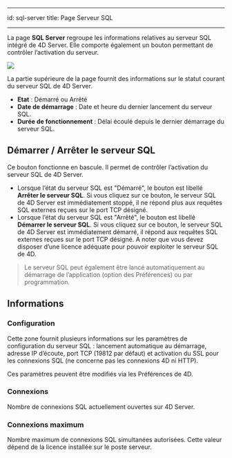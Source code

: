 - - -
id: sql-server title: Page Serveur SQL
- - -


La page **SQL Server** regroupe les informations relatives au serveur SQL intégré de 4D Server. Elle comporte également un bouton permettant de contrôler l’activation du serveur.

![](../assets/en/Admin/server-admin-sql-page.png)


La partie supérieure de la page fournit des informations sur le statut courant du serveur SQL de 4D Server.

- **Etat** : Démarré ou Arrêté
- **Date de démarrage** : Date et heure du dernier lancement du serveur SQL.
- **Durée de fonctionnement** : Délai écoulé depuis le dernier démarrage du serveur SQL.

## Démarrer / Arrêter le serveur SQL

Ce bouton fonctionne en bascule. Il permet de contrôler l’activation du serveur SQL de 4D Server.

- Lorsque l’état du serveur SQL est "Démarré", le bouton est libellé **Arrêter le serveur SQL**. Si vous cliquez sur ce bouton, le serveur SQL de 4D Server est immédiatement stoppé, il ne répond plus aux requêtes SQL externes reçues sur le port TCP désigné.
- Lorsque l’état du serveur SQL est "Arrêté", le bouton est libellé **Démarrer le serveur SQL**. Si vous cliquez sur ce bouton, le serveur SQL de 4D Server est immédiatement démarré, il répond aux requêtes SQL externes reçues sur le port TCP désigné. A noter que vous devez disposer d’une licence adéquate pour pouvoir exploiter le serveur SQL de 4D.

> Le serveur SQL peut également être lancé automatiquement au démarrage de l’application (option des Préférences) ou par programmation.

## Informations

### Configuration

Cette zone fournit plusieurs informations sur les paramètres de configuration du serveur SQL : lancement automatique au démarrage, adresse IP d’écoute, port TCP (19812 par défaut) et activation du SSL pour les connexions SQL (ne concerne pas les connexions 4D ni HTTP).

Ces paramètres peuvent être modifiés via les Préférences de 4D.

### Connexions

Nombre de connexions SQL actuellement ouvertes sur 4D Server.

### Connexions maximum

Nombre maximum de connexions SQL simultanées autorisées. Cette valeur dépend de la licence installée sur le poste serveur.
